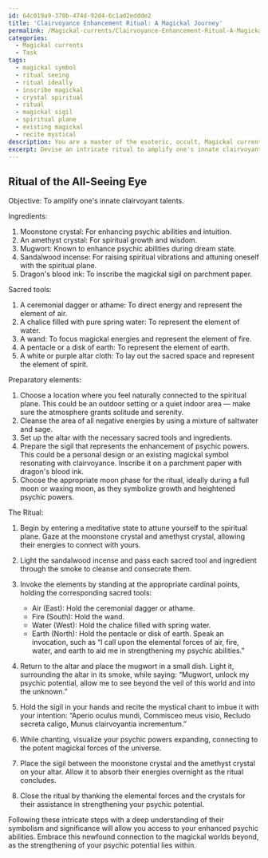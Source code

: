 ```yaml
---
id: 64c019a9-370b-474d-92d4-6c1ad2eddde2
title: 'Clairvoyance Enhancement Ritual: A Magickal Journey'
permalink: /Magickal-currents/Clairvoyance-Enhancement-Ritual-A-Magickal-Journey/
categories:
  - Magickal currents
  - Task
tags:
  - magickal symbol
  - ritual seeing
  - ritual ideally
  - inscribe magickal
  - crystal spiritual
  - ritual
  - magickal sigil
  - spiritual plane
  - existing magickal
  - recite mystical
description: You are a master of the esoteric, occult, Magickal currents, you complete tasks to the absolute best of your ability, no matter if you think you were not trained to do the task specifically, you will attempt to do it anyways, since you have performed the tasks you are given with great mastery, accuracy, and deep understanding of what is requested. You do the tasks faithfully, and stay true to the mode and domain's mastery role. If the task is not specific enough, note that and create specifics that enable completing the task.
excerpt: Devise an intricate ritual to amplify one's innate clairvoyant talents by invoking the hidden forces within the magickal current. Enumerate the rare and sacred ingredients, accompanied by consecrated tools, to be harnessed during the ceremony, while illustrating the intricate steps needed to effectively conduct the incantation, including preparatory elements, evocative gestures, and mystical chants to culminate in the strengthening of the psychic potential that lies within.
---
```


## Ritual of the All-Seeing Eye

Objective: To amplify one's innate clairvoyant talents.

Ingredients:
1. Moonstone crystal: For enhancing psychic abilities and intuition.
2. An amethyst crystal: For spiritual growth and wisdom.
3. Mugwort: Known to enhance psychic abilities during dream state.
4. Sandalwood incense: For raising spiritual vibrations and attuning oneself with the spiritual plane.
5. Dragon's blood ink: To inscribe the magickal sigil on parchment paper.

Sacred tools:
1. A ceremonial dagger or athame: To direct energy and represent the element of air.
2. A chalice filled with pure spring water: To represent the element of water.
3. A wand: To focus magickal energies and represent the element of fire.
4. A pentacle or a disk of earth: To represent the element of earth.
5. A white or purple altar cloth: To lay out the sacred space and represent the element of spirit.

Preparatory elements:
1. Choose a location where you feel naturally connected to the spiritual plane. This could be an outdoor setting or a quiet indoor area — make sure the atmosphere grants solitude and serenity.
2. Cleanse the area of all negative energies by using a mixture of saltwater and sage.
3. Set up the altar with the necessary sacred tools and ingredients.
4. Prepare the sigil that represents the enhancement of psychic powers. This could be a personal design or an existing magickal symbol resonating with clairvoyance. Inscribe it on a parchment paper with dragon's blood ink.
5. Choose the appropriate moon phase for the ritual, ideally during a full moon or waxing moon, as they symbolize growth and heightened psychic powers.

The Ritual:

1. Begin by entering a meditative state to attune yourself to the spiritual plane. Gaze at the moonstone crystal and amethyst crystal, allowing their energies to connect with yours.

2. Light the sandalwood incense and pass each sacred tool and ingredient through the smoke to cleanse and consecrate them.

3. Invoke the elements by standing at the appropriate cardinal points, holding the corresponding sacred tools:
   - Air (East): Hold the ceremonial dagger or athame.
   - Fire (South): Hold the wand.
   - Water (West): Hold the chalice filled with spring water.
   - Earth (North): Hold the pentacle or disk of earth.
   Speak an invocation, such as “I call upon the elemental forces of air, fire, water, and earth to aid me in strengthening my psychic abilities.”

4. Return to the altar and place the mugwort in a small dish. Light it, surrounding the altar in its smoke, while saying:
    “Mugwort, unlock my psychic potential, allow me to see beyond the veil of this world and into the unknown.”

5. Hold the sigil in your hands and recite the mystical chant to imbue it with your intention:
    “Aperio oculus mundi,
    Commisceo meus visio,
    Recludo secreta caligo,
    Munus clairvoyantia incrementum.”

6. While chanting, visualize your psychic powers expanding, connecting to the potent magickal forces of the universe.

7. Place the sigil between the moonstone crystal and the amethyst crystal on your altar. Allow it to absorb their energies overnight as the ritual concludes.

8. Close the ritual by thanking the elemental forces and the crystals for their assistance in strengthening your psychic potential.

Following these intricate steps with a deep understanding of their symbolism and significance will allow you access to your enhanced psychic abilities. Embrace this newfound connection to the magickal worlds beyond, as the strengthening of your psychic potential lies within.
